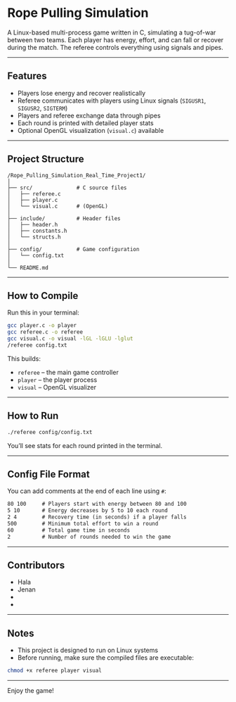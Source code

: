 # Rope Pulling Simulation

A Linux-based multi-process game written in C, simulating a tug-of-war between two teams. Each player has energy, effort, and can fall or recover during the match. The referee controls everything using signals and pipes.

---

## Features

- Players lose energy and recover realistically
- Referee communicates with players using Linux signals (`SIGUSR1`, `SIGUSR2`, `SIGTERM`)
- Players and referee exchange data through pipes
- Each round is printed with detailed player stats
- Optional OpenGL visualization (`visual.c`) available

---

## Project Structure

```
/Rope_Pulling_Simulation_Real_Time_Project1/
│
├── src/              # C source files
│   ├── referee.c
│   ├── player.c
│   └── visual.c      # (OpenGL)
│
├── include/          # Header files
│   ├── header.h
│   ├── constants.h
│   └── structs.h
│
├── config/           # Game configuration
│   └── config.txt
│
└── README.md
```

---

## How to Compile

Run this in your terminal:

```bash
gcc player.c -o player
gcc referee.c -o referee
gcc visual.c -o visual -lGL -lGLU -lglut
/referee config.txt
```

This builds:
- `referee` – the main game controller
- `player` – the player process
- `visual` – OpenGL visualizer

---

## How to Run

```bash
./referee config/config.txt
```

You’ll see stats for each round printed in the terminal.

---

## Config File Format

You can add comments at the end of each line using `#`:

```txt
80 100     # Players start with energy between 80 and 100
5 10       # Energy decreases by 5 to 10 each round
2 4        # Recovery time (in seconds) if a player falls
500        # Minimum total effort to win a round
60         # Total game time in seconds
2          # Number of rounds needed to win the game
```

---

## Contributors

- Hala
- Jenan
-
-

---

## Notes

- This project is designed to run on Linux systems
- Before running, make sure the compiled files are executable:

```bash
chmod +x referee player visual
```

---

Enjoy the game!

